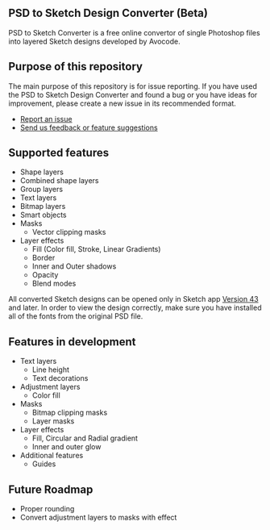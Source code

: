 ## PSD to Sketch Design Converter (Beta)

PSD to Sketch Converter is a free online convertor of single Photoshop files into layered Sketch designs developed by Avocode.

 ## Purpose of this repository
 
The main purpose of this repository is for issue reporting. If you have used the PSD to Sketch Design Converter and found a bug or you have ideas for improvement, please create a new issue in its recommended format. 

- [Report an issue](https://github.com/avocode/psd-to-sketch-converter/issues/new)
- [Send us feedback or feature suggestions](https://avocode.typeform.com/to/tB0fkG?name=xxxxx&email=xxxxx&source=xxxxx&utm_source=features&utm_medium=web&utm_campaign=psd-to-sketch-converter)

## Supported features

- Shape layers 
- Combined shape layers 
- Group layers 
- Text layers 
- Bitmap layers 
- Smart objects 
- Masks
    - Vector clipping masks
- Layer effects 
    - Fill (Color fill, Stroke, Linear Gradients) 
    - Border 
    - Inner and Outer shadows 
    - Opacity 
    - Blend modes 

All converted Sketch designs can be opened only in Sketch app [Version 43](https://www.sketchapp.com/updates/#version-43) and later. In order to view the design correctly, make sure you have installed all of the fonts from the original PSD file.

## Features in development

- Text layers 
    - Line height 
    - Text decorations 
- Adjustment layers 
    - Color fill 
- Masks 
    - Bitmap clipping masks 
    - Layer masks 
- Layer effects 
    - Fill, Circular and Radial gradient 
    - Inner and outer glow 
- Additional features 
    - Guides 


## Future Roadmap

- Proper rounding 
- Convert adjustment layers to masks with effect
